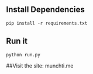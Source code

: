 ## Install Dependencies

    pip install -r requirements.txt

## Run it

    python run.py
    
##Visit the site: munchti.me
